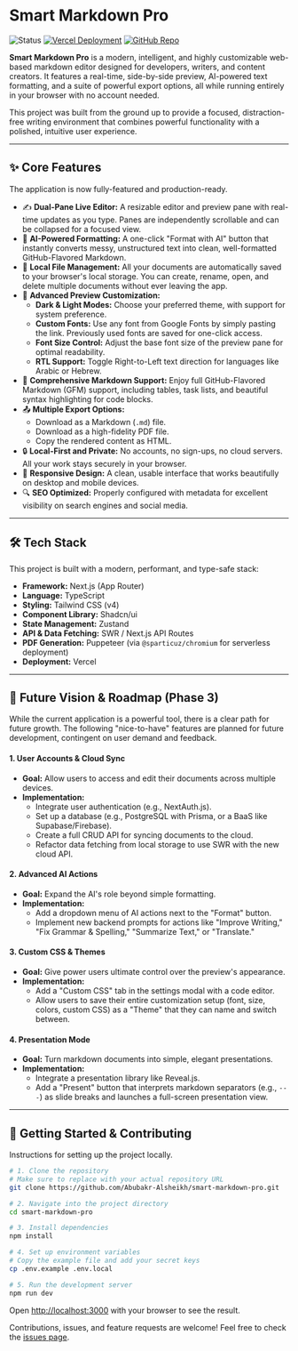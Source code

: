 # Smart Markdown Pro

![Status](https://img.shields.io/badge/status-live%20&%20active-green)
[![Vercel Deployment](https://img.shields.io/badge/deploy-Vercel-black?logo=vercel)](https://smart-markdown-pro.vercel.app)
[![GitHub Repo](https://img.shields.io/badge/repo-GitHub-blue?logo=github)](https://github.com/Abubakr-Alsheikh/smart-markdown-pro)

**Smart Markdown Pro** is a modern, intelligent, and highly customizable web-based markdown editor designed for developers, writers, and content creators. It features a real-time, side-by-side preview, AI-powered text formatting, and a suite of powerful export options, all while running entirely in your browser with no account needed.

This project was built from the ground up to provide a focused, distraction-free writing environment that combines powerful functionality with a polished, intuitive user experience.

---

## ✨ Core Features

The application is now fully-featured and production-ready.

* ✍️ **Dual-Pane Live Editor:** A resizable editor and preview pane with real-time updates as you type. Panes are independently scrollable and can be collapsed for a focused view.
* 🤖 **AI-Powered Formatting:** A one-click "Format with AI" button that instantly converts messy, unstructured text into clean, well-formatted GitHub-Flavored Markdown.
* 📂 **Local File Management:** All your documents are automatically saved to your browser's local storage. You can create, rename, open, and delete multiple documents without ever leaving the app.
* 🎨 **Advanced Preview Customization:**
  * **Dark & Light Modes:** Choose your preferred theme, with support for system preference.
  * **Custom Fonts:** Use any font from Google Fonts by simply pasting the link. Previously used fonts are saved for one-click access.
  * **Font Size Control:** Adjust the base font size of the preview pane for optimal readability.
  * **RTL Support:** Toggle Right-to-Left text direction for languages like Arabic or Hebrew.
* 🚀 **Comprehensive Markdown Support:** Enjoy full GitHub-Flavored Markdown (GFM) support, including tables, task lists, and beautiful syntax highlighting for code blocks.
* 📤 **Multiple Export Options:**
  * Download as a Markdown (`.md`) file.
  * Download as a high-fidelity PDF file.
  * Copy the rendered content as HTML.
* 🔒 **Local-First and Private:** No accounts, no sign-ups, no cloud servers. All your work stays securely in your browser.
* 📱 **Responsive Design:** A clean, usable interface that works beautifully on desktop and mobile devices.
* 🔍 **SEO Optimized:** Properly configured with metadata for excellent visibility on search engines and social media.

---

## 🛠️ Tech Stack

This project is built with a modern, performant, and type-safe stack:

* **Framework:** Next.js (App Router)
* **Language:** TypeScript
* **Styling:** Tailwind CSS (v4)
* **Component Library:** Shadcn/ui
* **State Management:** Zustand
* **API & Data Fetching:** SWR / Next.js API Routes
* **PDF Generation:** Puppeteer (via `@sparticuz/chromium` for serverless deployment)
* **Deployment:** Vercel

---

## 🚀 Future Vision & Roadmap (Phase 3)

While the current application is a powerful tool, there is a clear path for future growth. The following "nice-to-have" features are planned for future development, contingent on user demand and feedback.

#### 1. **User Accounts & Cloud Sync**

* **Goal:** Allow users to access and edit their documents across multiple devices.
* **Implementation:**
  * Integrate user authentication (e.g., NextAuth.js).
  * Set up a database (e.g., PostgreSQL with Prisma, or a BaaS like Supabase/Firebase).
  * Create a full CRUD API for syncing documents to the cloud.
  * Refactor data fetching from local storage to use SWR with the new cloud API.

#### 2. **Advanced AI Actions**

* **Goal:** Expand the AI's role beyond simple formatting.
* **Implementation:**
  * Add a dropdown menu of AI actions next to the "Format" button.
  * Implement new backend prompts for actions like "Improve Writing," "Fix Grammar & Spelling," "Summarize Text," or "Translate."

#### 3. **Custom CSS & Themes**

* **Goal:** Give power users ultimate control over the preview's appearance.
* **Implementation:**
  * Add a "Custom CSS" tab in the settings modal with a code editor.
  * Allow users to save their entire customization setup (font, size, colors, custom CSS) as a "Theme" that they can name and switch between.

#### 4. **Presentation Mode**

* **Goal:** Turn markdown documents into simple, elegant presentations.
* **Implementation:**
  * Integrate a presentation library like Reveal.js.
  * Add a "Present" button that interprets markdown separators (e.g., `---`) as slide breaks and launches a full-screen presentation view.

---

## 🔧 Getting Started & Contributing

Instructions for setting up the project locally.

```bash
# 1. Clone the repository
# Make sure to replace with your actual repository URL
git clone https://github.com/Abubakr-Alsheikh/smart-markdown-pro.git

# 2. Navigate into the project directory
cd smart-markdown-pro

# 3. Install dependencies
npm install

# 4. Set up environment variables
# Copy the example file and add your secret keys
cp .env.example .env.local

# 5. Run the development server
npm run dev
```

Open [http://localhost:3000](http://localhost:3000) with your browser to see the result.

Contributions, issues, and feature requests are welcome! Feel free to check the [issues page](https://github.com/Abubakr-Alsheikh/smart-markdown-pro/issues).
